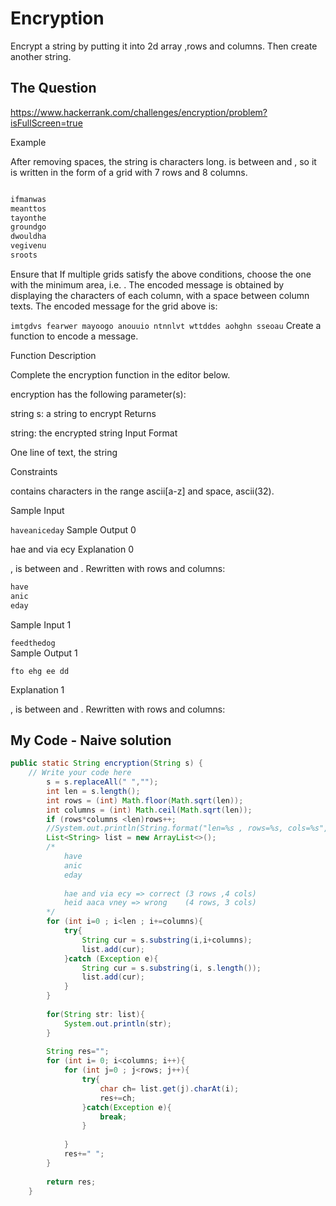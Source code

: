 # Encryption

Encrypt a string by putting it into 2d array ,rows and columns. Then create another string.

## The Question

https://www.hackerrank.com/challenges/encryption/problem?isFullScreen=true

Example

After removing spaces, the string is  characters long.  is between  and , so it is written in the form of a grid with 7 rows and 8 columns.
```dtd

ifmanwas  
meanttos          
tayonthe  
groundgo  
dwouldha  
vegivenu  
sroots

```

Ensure that
If multiple grids satisfy the above conditions, choose the one with the minimum area, i.e. .
The encoded message is obtained by displaying the characters of each column, with a space between column texts. The encoded message for the grid above is:

```imtgdvs fearwer mayoogo anouuio ntnnlvt wttddes aohghn sseoau```
Create a function to encode a message.

Function Description

Complete the encryption function in the editor below.

encryption has the following parameter(s):

string s: a string to encrypt
Returns

string: the encrypted string
Input Format

One line of text, the string

Constraints


contains characters in the range ascii[a-z] and space, ascii(32).

Sample Input

```haveaniceday```
Sample Output 0

hae and via ecy
Explanation 0

,  is between  and .
Rewritten with  rows and  columns:
```dtd
have
anic
eday
```

Sample Input 1

```feedthedog```    
Sample Output 1

```fto ehg ee dd```

Explanation 1

,  is between  and .
Rewritten with  rows and  columns:

## My Code - Naive solution

```java
public static String encryption(String s) {
    // Write your code here
        s = s.replaceAll(" ","");
        int len = s.length();
        int rows = (int) Math.floor(Math.sqrt(len));
        int columns = (int) Math.ceil(Math.sqrt(len));
        if (rows*columns <len)rows++;
        //System.out.println(String.format("len=%s , rows=%s, cols=%s",len,rows,columns));
        List<String> list = new ArrayList<>();
        /*
            have 
            anic 
            eday
            
            hae and via ecy => correct (3 rows ,4 cols)
            heid aaca vney => wrong    (4 rows, 3 cols)
        */
        for (int i=0 ; i<len ; i+=columns){
            try{
                String cur = s.substring(i,i+columns);
                list.add(cur);
            }catch (Exception e){
                String cur = s.substring(i, s.length());
                list.add(cur);
            }
        }
        
        for(String str: list){
            System.out.println(str);
        }
        
        String res="";
        for (int i= 0; i<columns; i++){
            for (int j=0 ; j<rows; j++){
                try{
                    char ch= list.get(j).charAt(i);
                    res+=ch;
                }catch(Exception e){
                    break;
                }
                
            }
            res+=" ";
        }
        
        return res;
    }


```